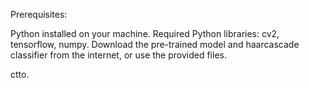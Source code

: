Prerequisites:

Python installed on your machine.
Required Python libraries: cv2, tensorflow, numpy.
Download the pre-trained model and haarcascade classifier from the internet, or use the provided files.

ctto. 
